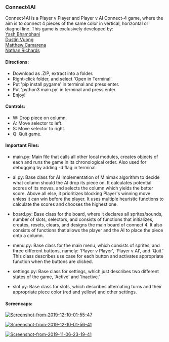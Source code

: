 ### Connect4AI
Connect4AI is a Player v Player and Player v AI Connect-4 game, where the aim is to connect 4 pieces of the same color in vertical, horizontal or diagnol line. This game is exclusively developed by:    
[Yash Bhambhani](www.github.com/yash-b)   
[Dustin Vuong](www.github.com/itosken)   
[Matthew Camarena](www.github.com/MatthewCamarena)   
[Nathan Richards](www.github.com/nathrichCSUF)

#### Directions:
- Download as .ZIP, extract into a folder.
- Right-click folder, and select 'Open in Terminal'.
- Put 'pip install pygame' in terminal and press enter.
- Put 'python3 main.py' in terminal and press enter.
- Enjoy!

#### Controls:
- W: Drop piece on column.
- A: Move selector to left.
- S: Move selector to right.
- Q: Quit game.

#### Important Files:
- main.py: Main file that calls all other local modules, creates objects of each and runs the game in its chronological order. Also used for debugging by adding -d flag in terminal. 

- ai.py: Base class for AI Implementation of Minimax algorithm to decide what column should the AI drop its piece on. It calculates potential scores of its moves, and selects the column which yields the better score. Above all else, it prioritizes blocking Player's winning move unless it can win before the player. It uses multiple heuristic functions to calculate the scores and chooses the highest one.  

- board.py: Base class for the board, where it declares all sprites/sounds, number of slots, selectors, and consists of functions that initializes, creates, resets, clears, and designs the main board of connect 4. It also consists of functions that allows the player and the AI to place the piece onto a column.   

- menu.py: Base class for the main menu, which consists of sprites, and three different buttons, namely: 'Player v Player', 'Player v AI', and 'Quit.' This class describes use case for each button and activates appropriate function when the buttons are clicked. 

- settings.py: Base class for settings, which just describes two different states of the game, 'Active' and 'Inactive.'

- slot.py: Base class for slots, which describes alternating turns and their appropriate piece color (red and yellow) and other settings. 

#### Screencaps:

<a href="https://ibb.co/rvXH6mb"><img src="https://i.ibb.co/nRKjcb3/Screenshot-from-2019-12-10-01-55-47.png" alt="Screenshot-from-2019-12-10-01-55-47" border="0"></a>

<a href="https://ibb.co/wB45C36"><img src="https://i.ibb.co/xX6xGP5/Screenshot-from-2019-12-10-01-56-41.png" alt="Screenshot-from-2019-12-10-01-56-41" border="0"></a>

<a href="https://ibb.co/h2c9x4N"><img src="https://i.ibb.co/VMx90zG/Screenshot-from-2019-11-06-23-19-41.png" alt="Screenshot-from-2019-11-06-23-19-41" border="0"></a>
